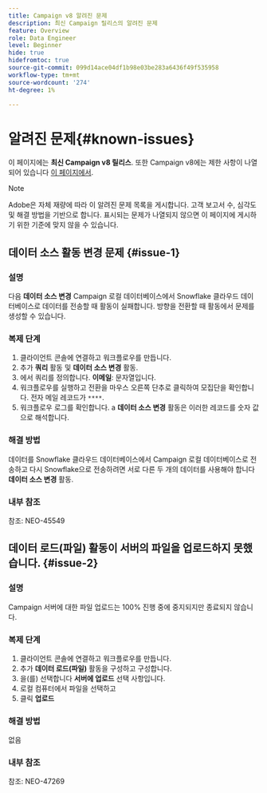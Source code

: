 ```yaml
---
title: Campaign v8 알려진 문제
description: 최신 Campaign 릴리스의 알려진 문제
feature: Overview
role: Data Engineer
level: Beginner
hide: true
hidefromtoc: true
source-git-commit: 099d14ace04df1b98e03be283a6436f49f535958
workflow-type: tm+mt
source-wordcount: '274'
ht-degree: 1%

---
```


# 알려진 문제{#known-issues}

이 페이지에는 **최신 Campaign v8 릴리스**. 또한 Campaign v8에는 제한 사항이 나열되어 있습니다 [이 페이지에서](known-limitations.md).


>[!NOTE]
>
>Adobe은 자체 재량에 따라 이 알려진 문제 목록을 게시합니다. 고객 보고서 수, 심각도 및 해결 방법을 기반으로 합니다. 표시되는 문제가 나열되지 않으면 이 페이지에 게시하기 위한 기준에 맞지 않을 수 있습니다.

## 데이터 소스 활동 변경 문제 {#issue-1}

### 설명

다음 **데이터 소스 변경** Campaign 로컬 데이터베이스에서 Snowflake 클라우드 데이터베이스로 데이터를 전송할 때 활동이 실패합니다. 방향을 전환할 때 활동에서 문제를 생성할 수 있습니다.

### 복제 단계

1. 클라이언트 콘솔에 연결하고 워크플로우를 만듭니다.
1. 추가 **쿼리** 활동 및 **데이터 소스 변경** 활동.
1. 에서 쿼리를 정의합니다. **이메일**: 문자열입니다.
1. 워크플로우를 실행하고 전환을 마우스 오른쪽 단추로 클릭하여 모집단을 확인합니다. 전자 메일 레코드가 `****`.
1. 워크플로우 로그를 확인합니다. a **데이터 소스 변경** 활동은 이러한 레코드를 숫자 값으로 해석합니다.

### 해결 방법

데이터를 Snowflake 클라우드 데이터베이스에서 Campaign 로컬 데이터베이스로 전송하고 다시 Snowflake으로 전송하려면 서로 다른 두 개의 데이터를 사용해야 합니다 **데이터 소스 변경** 활동.

### 내부 참조

참조: NEO-45549


## 데이터 로드(파일) 활동이 서버의 파일을 업로드하지 못했습니다. {#issue-2}

### 설명

Campaign 서버에 대한 파일 업로드는 100% 진행 중에 중지되지만 종료되지 않습니다.

### 복제 단계

1. 클라이언트 콘솔에 연결하고 워크플로우를 만듭니다.
1. 추가 **데이터 로드(파일)** 활동을 구성하고 구성합니다.
1. 을(를) 선택합니다 **서버에 업로드** 선택 사항입니다.
1. 로컬 컴퓨터에서 파일을 선택하고
1. 클릭 **업로드**

### 해결 방법

없음

### 내부 참조

참조: NEO-47269